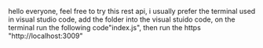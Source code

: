 hello everyone, feel free to try this rest api,
i usually prefer the terminal used in visual studio code,
add the folder into the visual stuido code,
on the terminal run the following code"index.js",
then run the https "http://localhost:3009"
